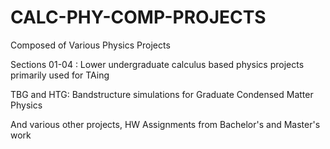 # CALC-PHY-COMP-PROJECTS

Composed of Various Physics Projects

Sections 01-04 : Lower undergraduate calculus based physics projects primarily used for TAing

TBG and HTG: Bandstructure simulations for Graduate Condensed Matter Physics

And various other projects, HW Assignments from Bachelor's and Master's work



